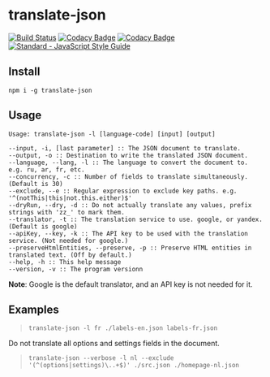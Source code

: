 translate-json
=====

[![Build Status](https://travis-ci.org/TheFuzzball/translate-json.svg?branch=master)](https://travis-ci.org/TheFuzzball/translate-json)
[![Codacy Badge](https://api.codacy.com/project/badge/Grade/26ac757ea8cd4e64952b6527b3180c91)](https://www.codacy.com/app/app42740794/translate-json?utm_source=github.com&amp;utm_medium=referral&amp;utm_content=TheFuzzball/translate-json&amp;utm_campaign=Badge_Grade)
[![Codacy Badge](https://api.codacy.com/project/badge/Coverage/26ac757ea8cd4e64952b6527b3180c91)](https://www.codacy.com/app/app42740794/translate-json?utm_source=github.com&amp;utm_medium=referral&amp;utm_content=TheFuzzball/translate-json&amp;utm_campaign=Badge_Coverage)
[![Standard - JavaScript Style Guide](https://img.shields.io/badge/code_style-standard-brightgreen.svg)](http://standardjs.com/)

## Install

    npm i -g translate-json

## Usage

    Usage: translate-json -l [language-code] [input] [output]

    --input, -i, [last parameter] :: The JSON document to translate. 
    --output, -o :: Destination to write the translated JSON document.
    --language, --lang, -l :: The language to convert the document to. e.g. ru, ar, fr, etc.
    --concurrency, -c :: Number of fields to translate simultaneously. (Default is 30)
    --exclude, --e :: Regular expression to exclude key paths. e.g. '^(notThis|this|not.this.either)$'
    --dryRun, --dry, -d :: Do not actually translate any values, prefix strings with 'zz_' to mark them.
    --translator, -t :: The translation service to use. google, or yandex. (Default is google)
    --apiKey, --key, -k :: The API key to be used with the translation service. (Not needed for google.)
    --preserveHtmlEntities, --preserve, -p :: Preserve HTML entities in translated text. (Off by default.)
    --help, -h :: This help message
    --version, -v :: The program versionn

**Note**: Google is the default translator, and an API key is not needed for it.

## Examples

> `translate-json -l fr ./labels-en.json labels-fr.json`

Do not translate all options and settings fields in the document.

> `translate-json --verbose -l nl --exclude '(^(options|settings)\..+$)' ./src.json ./homepage-nl.json`
